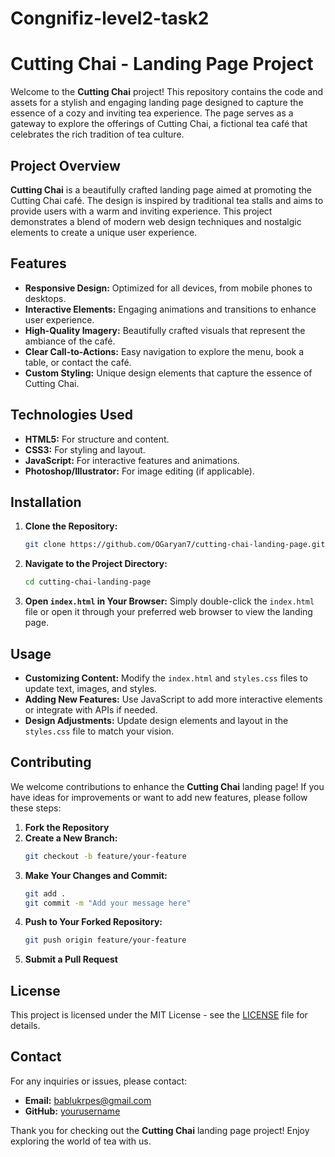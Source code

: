 # Congnifiz-level2-task2

# Cutting Chai - Landing Page Project

Welcome to the **Cutting Chai** project! This repository contains the code and assets for a stylish and engaging landing page designed to capture the essence of a cozy and inviting tea experience. The page serves as a gateway to explore the offerings of Cutting Chai, a fictional tea café that celebrates the rich tradition of tea culture.

## Project Overview

**Cutting Chai** is a beautifully crafted landing page aimed at promoting the Cutting Chai café. The design is inspired by traditional tea stalls and aims to provide users with a warm and inviting experience. This project demonstrates a blend of modern web design techniques and nostalgic elements to create a unique user experience.

## Features

- **Responsive Design:** Optimized for all devices, from mobile phones to desktops.
- **Interactive Elements:** Engaging animations and transitions to enhance user experience.
- **High-Quality Imagery:** Beautifully crafted visuals that represent the ambiance of the café.
- **Clear Call-to-Actions:** Easy navigation to explore the menu, book a table, or contact the café.
- **Custom Styling:** Unique design elements that capture the essence of Cutting Chai.

## Technologies Used

- **HTML5:** For structure and content.
- **CSS3:** For styling and layout.
- **JavaScript:** For interactive features and animations.
- **Photoshop/Illustrator:** For image editing (if applicable).

## Installation

1. **Clone the Repository:**
   ```bash
   git clone https://github.com/OGaryan7/cutting-chai-landing-page.git
   ```

2. **Navigate to the Project Directory:**
   ```bash
   cd cutting-chai-landing-page
   ```

3. **Open `index.html` in Your Browser:**
   Simply double-click the `index.html` file or open it through your preferred web browser to view the landing page.

## Usage

- **Customizing Content:** Modify the `index.html` and `styles.css` files to update text, images, and styles.
- **Adding New Features:** Use JavaScript to add more interactive elements or integrate with APIs if needed.
- **Design Adjustments:** Update design elements and layout in the `styles.css` file to match your vision.

## Contributing

We welcome contributions to enhance the **Cutting Chai** landing page! If you have ideas for improvements or want to add new features, please follow these steps:

1. **Fork the Repository**
2. **Create a New Branch:**
   ```bash
   git checkout -b feature/your-feature
   ```
3. **Make Your Changes and Commit:**
   ```bash
   git add .
   git commit -m "Add your message here"
   ```
4. **Push to Your Forked Repository:**
   ```bash
   git push origin feature/your-feature
   ```
5. **Submit a Pull Request**

## License

This project is licensed under the MIT License - see the [LICENSE](LICENSE) file for details.

## Contact

For any inquiries or issues, please contact:

- **Email:** bablukrpes@gmail.com
- **GitHub:** [yourusername](https://github.com/OGaryan7)

Thank you for checking out the **Cutting Chai** landing page project! Enjoy exploring the world of tea with us.
